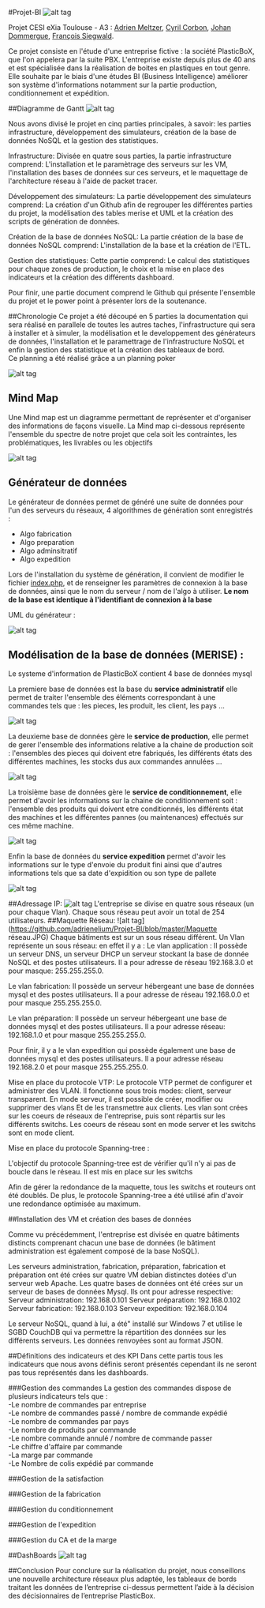#Projet-BI
![alt tag](https://github.com/adrienelium/Projet-BI/blob/master/MadeInExiaCesi.jpg)

Projet CESI eXia Toulouse - A3 : [Adrien Meltzer](https://github.com/adrienelium), [Cyril Corbon](https://github.com/cyril-corbon), [Johan Dommergue](https://github.com/johanndom), [François Siegwald](https://github.com/Fitouf).

Ce projet consiste en l'étude d'une entreprise fictive : la société PlasticBoX, que l'on appelera par la suite PBX. L'entreprise existe depuis plus de 40 ans et est spécialisée dans la réalisation de boites en plastiques en tout genre. Elle souhaite par le biais d'une études BI (Business Intelligence) améliorer son système d'informations notamment sur la partie production, conditionnement et expédition.

##Diagramme de Gantt
![alt tag](https://github.com/adrienelium/Projet-BI/blob/master/gantt.JPG)

Nous avons divisé le projet en cinq parties principales, à savoir:
les parties infrastructure, développement des simulateurs, création de la base de données NoSQL et la gestion des statistiques.

Infrastructure:
Divisée en quatre sous parties, la partie infrastructure comprend:
L'installation et le paramètrage des serveurs sur les VM, l'installation des bases de données sur ces serveurs, et le maquettage de l'architecture réseau à l'aide de packet tracer.

Développement des simulateurs:
La partie développement des simulateurs comprend:
La création d'un Github afin de regrouper les différentes parties du projet, la modélisation des tables merise et UML et la création des scripts de génération de données. 

Création de la base de données NoSQL:
La partie création de la base de données NoSQL comprend:
L'installation de la base et la création de l'ETL.

Gestion des statistiques:
Cette partie comprend: Le calcul des statistiques pour chaque zones de production, le choix et la mise en place des indicateurs et la création des différents dashboard.

Pour finir, une partie document comprend le Github qui présente l'ensemble du projet et le power point à présenter lors de la soutenance.

##Chronologie
Ce projet a été découpé en 5 parties la documentation qui sera réalisé en parallele de toutes les autres taches, l'infrastructure qui sera à installer et à simuler, la modélisation et le developpement des générateurs de données, l'installation et le paramettrage de l'infrastructure NoSQL et enfin la gestion des statistique et la création des tableaux de bord.  
Ce planning a été réalisé grâce a un planning poker 

 ![alt tag](https://github.com/adrienelium/Projet-BI/blob/master/Chronologie.PNG)

## Mind Map
Une Mind map est un diagramme permettant de représenter et d'organiser des informations de façons visuelle. 
La Mind map ci-dessous représente l'ensemble du spectre de notre projet que cela soit les contraintes, les problématiques, les livrables ou les objectifs 

![alt tag](https://github.com/adrienelium/Projet-BI/blob/master/Mindmap.PNG)

## Générateur de données 
Le générateur de données permet de généré une suite de données pour l'un des serveurs du réseaux, 4 algorithmes de génération sont enregistrés :
  - Algo fabrication
  - Algo preparation
  - Algo adminsitratif
  - Algo expedition
  
Lors de l'installation du système de génération, il convient de modifier le fichier [index.php](https://github.com/adrienelium/Projet-BI/blob/master/index.php), et de renseigner les paramètres de connexion à la base de données, ainsi que le nom du serveur / nom de l'algo à utiliser.
**Le nom de la base est identique à l'identifiant de connexion à la base**

UML du générateur :

![alt tag](https://github.com/adrienelium/Projet-BI/blob/master/uml-1.png?raw=true)

## Modélisation de la base de données (MERISE) : 

Le systeme d'information de PlasticBoX contient 4 base de données mysql

La premiere base de données est la base du **service administratif** elle permet de traiter l'ensemble des éléments correspondant à une commandes tels que : les pieces, les produit, les client, les pays ... 

![alt tag](https://github.com/adrienelium/Projet-BI/blob/master/administration.jpg)

La deuxieme base de données gère le **service de production**, elle permet de gerer l'ensemble des informations relative a la chaine de production soit : l'ensembles des pieces qui doivent etre fabriqués, les différents états des différentes machines, les stocks dus aux commandes annulées ...

![alt tag](https://github.com/adrienelium/Projet-BI/blob/master/fabrication.jpg)


La troisième base de données gère le **service de conditionnement**, elle permet d'avoir les informations sur la chaine de conditionnement soit : l'ensemble des produits qui doivent etre conditionnés, les différents état des machines et les différentes pannes (ou maintenances) effectués sur ces même machine.

![alt tag](https://github.com/adrienelium/Projet-BI/blob/master/conditionnement.jpg)

Enfin la base de données du **service expedition** permet d'avoir les informations sur le type d'envoie du produit fini ainsi que d'autres informations tels que sa date d'expidition ou son type de pallete 

![alt tag](https://github.com/adrienelium/Projet-BI/blob/master/expedition.jpg)


##Adressage IP:
![alt tag](https://github.com/adrienelium/Projet-BI/blob/master/Adressage.JPG)
L'entreprise se divise en quatre sous réseaux (un pour chaque Vlan). Chaque sous réseau peut avoir un total de 254 utilisateurs. 
##Maquette Réseau:
![alt tag](https://github.com/adrienelium/Projet-BI/blob/master/Maquette réseau.JPG)
Chaque bâtiments est sur un sous réseau différent. Un Vlan représente un sous réseau: en effet il y a :
Le vlan application : Il possède un serveur DNS, un serveur DHCP  un serveur stockant la base de donnée NoSQL et des postes utilisateurs. Il a pour adresse de réseau 192.168.3.0 et pour masque: 255.255.255.0.

Le vlan fabrication: Il possède un serveur hébergeant une base de données mysql et des postes utilisateurs. Il a pour adresse de réseau 192.168.0.0 et pour masque 255.255.255.0.

Le vlan préparation: Il possède un serveur hébergeant une base de données mysql et des postes utilisateurs. Il a pour adresse réseau: 192.168.1.0 et pour masque 255.255.255.0.

Pour finir, il y a le vlan expedition qui possède également une base de données mysql et des postes utilisateurs. Il a pour adresse réseau 192.168.2.0 et pour masque 255.255.255.0.

Mise en place du protocole VTP:
Le protocole VTP permet de configurer et administrer des VLAN. Il fonctionne sous trois modes: client, serveur transparent.
En mode serveur, il est possible de créer, modifier ou supprimer des vlans Et de les transmettre aux clients. Les vlan sont crées sur les coeurs de réseaux de l'entreprise, puis sont répartis sur les différents switchs. Les coeurs de réseau sont en mode server et les switchs sont en mode client.

Mise en place du protocole Spanning-tree :

L'objectif du protocole Spanning-tree est de vérifier qu'il n'y ai pas de boucle dans le réseau. Il est mis en place sur les switchs

Afin de gérer la redondance de la maquette, tous les switchs et routeurs ont été doublés. De plus, le protocole Spanning-tree a été utilisé afin d'avoir une redondance optimisée au maximum.



##Installation des VM et création des bases de données

Comme vu précédemment, l'entreprise est divisée en quatre bâtiments distincts comprenant chacun une base de données (le bâtiment administration est également composé de la base NoSQL). 

Les serveurs administration, fabrication, préparation, fabrication et préparation ont été crées sur quatre VM debian distinctes dotées d'un serveur web Apache. Les quatre bases de données ont été crées sur un serveur de bases de données Mysql. Ils ont pour adresse respective:
Serveur administration: 192.168.0.101
Serveur préparation: 192.168.0.102
Serveur fabrication: 192.168.0.103
Serveur expedition: 192.168.0.104

Le serveur NoSQL, quand à lui, a été" installé sur Windows 7 et utilise le SGBD CouchDB qui va permettre la répartition des données sur les différents serveurs. Les données renvoyées sont au format JSON.

##Définitions des indicateurs et des KPI
Dans cette partis tous les indicateurs que nous avons définis seront présentés cependant ils ne seront pas tous représentés dans les dashboards. 

###Gestion des commandes
La gestion des commandes dispose de plusieurs indicateurs tels que : <br/>
  -Le nombre de commandes par entreprise  <br/>
  -Le nombre de commandes passé / nombre de commande expédié <br/>
  -Le	nombre de commandes par pays <br/>
  -Le	nombre de produits par commande <br/>
  -Le nombre commande annulé / nombre de commande passer <br/>
  -Le chiffre d'affaire par commande <br/>
  -La marge par commande <br/>
  -Le Nombre de colis expédié par commande <br/>

###Gestion de la satisfaction 

###Gestion de la fabrication 

###Gestion du conditionnement

###Gestion de l'expedition 

###Gestion du CA et de la marge 

##DashBoards
![alt tag](https://github.com/adrienelium/Projet-BI/blob/master/DashBoard_Commande.PNG)

##Conclusion
Pour conclure sur la réalisation du projet, nous conseillons une nouvelle architecture réseaux plus adaptée, les tableaux de bords traitant les données de l’entreprise ci-dessus permettent l’aide à la décision des décisionnaires de l’entreprise PlasticBox.
